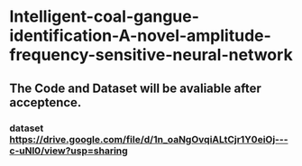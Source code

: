 # Intelligent-coal-gangue-identification-A-novel-amplitude-frequency-sensitive-neural-network

## The Code and Dataset will be avaliable after acceptence.

### dataset https://drive.google.com/file/d/1n_oaNgOvqiALtCjr1Y0eiOj---c-uNl0/view?usp=sharing
